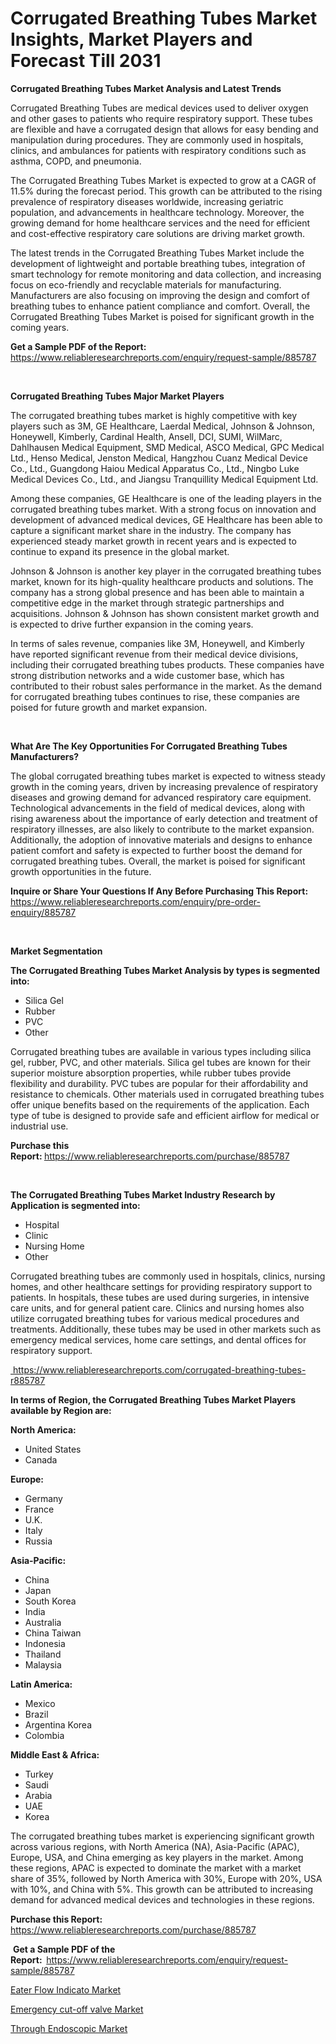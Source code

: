 <p><h1>Corrugated Breathing Tubes Market Insights, Market Players and Forecast Till 2031</h1></p><p><strong>Corrugated Breathing Tubes Market Analysis and Latest Trends</strong></p>
<p><p>Corrugated Breathing Tubes are medical devices used to deliver oxygen and other gases to patients who require respiratory support. These tubes are flexible and have a corrugated design that allows for easy bending and manipulation during procedures. They are commonly used in hospitals, clinics, and ambulances for patients with respiratory conditions such as asthma, COPD, and pneumonia.</p><p>The Corrugated Breathing Tubes Market is expected to grow at a CAGR of 11.5% during the forecast period. This growth can be attributed to the rising prevalence of respiratory diseases worldwide, increasing geriatric population, and advancements in healthcare technology. Moreover, the growing demand for home healthcare services and the need for efficient and cost-effective respiratory care solutions are driving market growth.</p><p>The latest trends in the Corrugated Breathing Tubes Market include the development of lightweight and portable breathing tubes, integration of smart technology for remote monitoring and data collection, and increasing focus on eco-friendly and recyclable materials for manufacturing. Manufacturers are also focusing on improving the design and comfort of breathing tubes to enhance patient compliance and comfort. Overall, the Corrugated Breathing Tubes Market is poised for significant growth in the coming years.</p></p>
<p><strong>Get a Sample PDF of the Report:&nbsp;</strong> <a href="https://www.reliableresearchreports.com/enquiry/request-sample/885787">https://www.reliableresearchreports.com/enquiry/request-sample/885787</a></p>
<p>&nbsp;</p>
<p><strong>Corrugated Breathing Tubes Major Market Players</strong></p>
<p><p>The corrugated breathing tubes market is highly competitive with key players such as 3M, GE Healthcare, Laerdal Medical, Johnson & Johnson, Honeywell, Kimberly, Cardinal Health, Ansell, DCI, SUMI, WilMarc, Dahlhausen Medical Equipment, SMD Medical, ASCO Medical, GPC Medical Ltd., Henso Medical, Jenston Medical, Hangzhou Cuanz Medical Device Co., Ltd., Guangdong Haiou Medical Apparatus Co., Ltd., Ningbo Luke Medical Devices Co., Ltd., and Jiangsu Tranquillity Medical Equipment Ltd.</p><p>Among these companies, GE Healthcare is one of the leading players in the corrugated breathing tubes market. With a strong focus on innovation and development of advanced medical devices, GE Healthcare has been able to capture a significant market share in the industry. The company has experienced steady market growth in recent years and is expected to continue to expand its presence in the global market.</p><p>Johnson & Johnson is another key player in the corrugated breathing tubes market, known for its high-quality healthcare products and solutions. The company has a strong global presence and has been able to maintain a competitive edge in the market through strategic partnerships and acquisitions. Johnson & Johnson has shown consistent market growth and is expected to drive further expansion in the coming years.</p><p>In terms of sales revenue, companies like 3M, Honeywell, and Kimberly have reported significant revenue from their medical device divisions, including their corrugated breathing tubes products. These companies have strong distribution networks and a wide customer base, which has contributed to their robust sales performance in the market. As the demand for corrugated breathing tubes continues to rise, these companies are poised for future growth and market expansion.</p></p>
<p>&nbsp;</p>
<p><strong>What Are The Key Opportunities For Corrugated Breathing Tubes Manufacturers?</strong></p>
<p><p>The global corrugated breathing tubes market is expected to witness steady growth in the coming years, driven by increasing prevalence of respiratory diseases and growing demand for advanced respiratory care equipment. Technological advancements in the field of medical devices, along with rising awareness about the importance of early detection and treatment of respiratory illnesses, are also likely to contribute to the market expansion. Additionally, the adoption of innovative materials and designs to enhance patient comfort and safety is expected to further boost the demand for corrugated breathing tubes. Overall, the market is poised for significant growth opportunities in the future.</p></p>
<p><strong>Inquire or Share Your Questions If Any Before Purchasing This Report:</strong> <a href="https://www.reliableresearchreports.com/enquiry/pre-order-enquiry/885787">https://www.reliableresearchreports.com/enquiry/pre-order-enquiry/885787</a></p>
<p>&nbsp;</p>
<p><strong>Market Segmentation</strong></p>
<p><strong>The Corrugated Breathing Tubes Market Analysis by types is segmented into:</strong></p>
<p><ul><li>Silica Gel</li><li>Rubber</li><li>PVC</li><li>Other</li></ul></p>
<p><p>Corrugated breathing tubes are available in various types including silica gel, rubber, PVC, and other materials. Silica gel tubes are known for their superior moisture absorption properties, while rubber tubes provide flexibility and durability. PVC tubes are popular for their affordability and resistance to chemicals. Other materials used in corrugated breathing tubes offer unique benefits based on the requirements of the application. Each type of tube is designed to provide safe and efficient airflow for medical or industrial use.</p></p>
<p><strong>Purchase this Report:&nbsp;</strong><a href="https://www.reliableresearchreports.com/purchase/885787">https://www.reliableresearchreports.com/purchase/885787</a></p>
<p>&nbsp;</p>
<p><strong>The Corrugated Breathing Tubes Market Industry Research by Application is segmented into:</strong></p>
<p><ul><li>Hospital</li><li>Clinic</li><li>Nursing Home</li><li>Other</li></ul></p>
<p><p>Corrugated breathing tubes are commonly used in hospitals, clinics, nursing homes, and other healthcare settings for providing respiratory support to patients. In hospitals, these tubes are used during surgeries, in intensive care units, and for general patient care. Clinics and nursing homes also utilize corrugated breathing tubes for various medical procedures and treatments. Additionally, these tubes may be used in other markets such as emergency medical services, home care settings, and dental offices for respiratory support.</p></p>
<p><a href="https://www.reliableresearchreports.com/corrugated-breathing-tubes-r885787">&nbsp;https://www.reliableresearchreports.com/corrugated-breathing-tubes-r885787</a></p>
<p><strong>In terms of Region, the Corrugated Breathing Tubes Market Players available by Region are:</strong></p>
<p>
    <p> <strong> North America: </strong>
        <ul>
            <li>United States</li>
            <li>Canada</li>
        </ul>
        </p> 
    <p> <strong> Europe: </strong>
        <ul>
            <li>Germany</li>
            <li>France</li>
            <li>U.K.</li>
            <li>Italy</li>
            <li>Russia</li>
        </ul>
        </p> 
    <p> <strong> Asia-Pacific: </strong>
        <ul>
            <li>China</li>
            <li>Japan</li>
            <li>South Korea</li>
            <li>India</li>
            <li>Australia</li>
            <li>China Taiwan</li>
            <li>Indonesia</li>
            <li>Thailand</li>
            <li>Malaysia</li>
        </ul>
        </p> 
    <p> <strong> Latin America: </strong>
        <ul>
            <li>Mexico</li>
            <li>Brazil</li>
            <li>Argentina Korea</li>
            <li>Colombia</li>
        </ul>
        </p> 
    <p> <strong> Middle East & Africa: </strong>
        <ul>
            <li>Turkey</li>
            <li>Saudi</li>
            <li>Arabia</li>
            <li>UAE</li>
            <li>Korea</li>
        </ul>
    </p>
    </p>
<p><p>The corrugated breathing tubes market is experiencing significant growth across various regions, with North America (NA), Asia-Pacific (APAC), Europe, USA, and China emerging as key players in the market. Among these regions, APAC is expected to dominate the market with a market share of 35%, followed by North America with 30%, Europe with 20%, USA with 10%, and China with 5%. This growth can be attributed to increasing demand for advanced medical devices and technologies in these regions.</p></p>
<p><strong>Purchase this Report: </strong><a href="https://www.reliableresearchreports.com/purchase/885787">https://www.reliableresearchreports.com/purchase/885787</a></p>
<p>&nbsp;<strong>Get a Sample PDF of the Report:&nbsp;&nbsp;</strong><a href="https://www.reliableresearchreports.com/enquiry/request-sample/885787">https://www.reliableresearchreports.com/enquiry/request-sample/885787</a></p>
<p><strong></strong></p>
<p><p><a href="https://github.com/jaidynmorantestelletmjzya/Market-Research-Report-List-3/blob/main/eater-flow-indicato-market.md">Eater Flow Indicato Market</a></p><p><a href="https://github.com/juniordelafrance/Market-Research-Report-List-4/blob/main/emergency-cut-off-valve-market.md">Emergency cut-off valve Market</a></p><p><a href="https://github.com/rahu1506/Market-Research-Report-List-5/blob/main/through-endoscopic-market.md">Through Endoscopic Market</a></p></p>